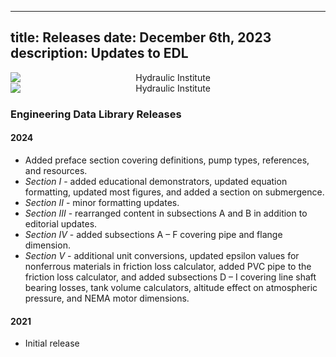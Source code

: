 -----
title: Releases
date:  December 6th, 2023
description: Updates to EDL
-----
<!-- Display on tablet and up> -->
<section class="is-hidden-mobile" style='text-align:center;'>
    <img alt='Hydraulic Institute' src='/images/banner-1170.jpg' style='min-width:100%'/>
</section>
<!-- Display on mobile only -->
<section class='is-hidden-tablet' style='text-align:center;'>
    <img alt='Hydraulic Institute' src='/images/banner-300.jpg' style='min-width:100%'/>
</section>

### Engineering Data Library Releases

#### 2024

-  Added preface section covering definitions, pump types, references, and resources. 
- *Section I* - added educational demonstrators, updated equation formatting, updated most figures, and added a section on submergence. 
- *Section II* - minor formatting updates. 
- *Section III* - rearranged content in subsections A and B in addition to editorial updates. 
- *Section IV* - added subsections A – F covering pipe and flange dimension.
- *Section V* - additional unit conversions, updated epsilon values for nonferrous materials in friction loss calculator, added PVC pipe to the friction loss calculator, and added subsections D – I covering line shaft bearing losses, tank volume calculators, altitude effect on atmospheric pressure, and NEMA motor dimensions.

#### 2021

- Initial release
